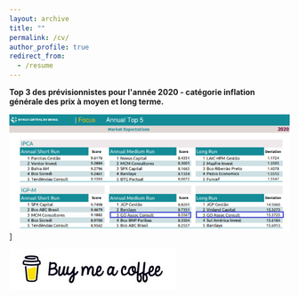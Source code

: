 ```yaml
---
layout: archive
title: ""
permalink: /cv/
author_profile: true
redirect_from:
  - /resume
---
```


<strong> Top 3 des prévisionnistes pour l'année 2020 - catégorie inflation générale des prix à moyen et long terme. </strong>

![Image](https://github.com/ASLlohmann/asllohmann.github.io/blob/master/_pages/Top5_1.png?raw=true)]

[![Buy me a coffee](https://github.com/ASLlohmann/asllohmann.github.io/blob/master/images/bmc.jpeg?raw=true)](https://www.buymeacoffee.com/AlexSebLohmann)


